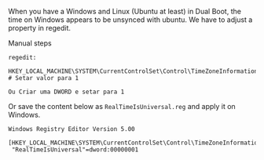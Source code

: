 When you have a Windows and Linux (Ubuntu at least) in Dual Boot, the time on Windows appears to be unsynced with ubuntu.
We have to adjust a property in regedit.  

Manual steps
```
regedit:

HKEY_LOCAL_MACHINE\SYSTEM\CurrentControlSet\Control\TimeZoneInformation\RealTimeIsUniversal
# Setar valor para 1

Ou Criar uma DWORD e setar para 1
```


Or save the content below as `RealTimeIsUniversal.reg` and apply it on Windows.
```
Windows Registry Editor Version 5.00

[HKEY_LOCAL_MACHINE\SYSTEM\CurrentControlSet\Control\TimeZoneInformation]
 "RealTimeIsUniversal"=dword:00000001
```
